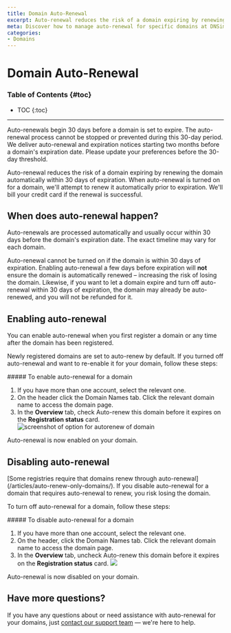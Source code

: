 ```yaml
---
title: Domain Auto-Renewal
excerpt: Auto-renewal reduces the risk of a domain expiring by renewing the domain automatically within 30 days of expiration.
meta: Discover how to manage auto-renewal for specific domains at DNSimple. Ensure your essential domain names remain active without manual intervention.
categories:
- Domains
---
```


# Domain Auto-Renewal

### Table of Contents {#toc}

* TOC
{:toc}

---
<warning>
Auto-renewals begin 30 days before a domain is set to expire. The auto-renewal process cannot be stopped or prevented during this 30-day period. We deliver auto-renewal and expiration notices starting two months before a domain's expiration date. Please update your preferences before the 30-day threshold.
</warning>

Auto-renewal reduces the risk of a domain expiring by renewing the domain automatically within 30 days of expiration. When auto-renewal is turned on for a domain, we'll attempt to renew it automatically prior to expiration. We'll bill your credit card if the renewal is successful.

## When does auto-renewal happen?

Auto-renewals are processed automatically and usually occur within 30 days before the domain's expiration date. The exact timeline may vary for each domain.

Auto-renewal cannot be turned on if the domain is within 30 days of expiration. Enabling auto-renewal a few days before expiration will **not** ensure the domain is automatically renewed – increasing the risk of losing the domain. Likewise, if you want to let a domain expire and turn off auto-renewal within 30 days of expiration, the domain may already be auto-renewed, and you will not be refunded for it.

## Enabling auto-renewal

You can enable auto-renewal when you first register a domain or any time after the domain has been registered.

Newly registered domains are set to auto-renew by default. If you turned off auto-renewal and want to re-enable it for your domain, follow these steps:

<div class="section-steps" markdown="1">
##### To enable auto-renewal for a domain

1. If you have more than one account, select the relevant one.
1. On the header click the <label>Domain Names</label> tab. Click the relevant domain name to access the domain page.
1. In the **Overview** tab, check <label>Auto-renew this domain before it expires</label> on the **Registration status** card.
    ![screenshot of option for autorenew of domain](/files/domain-autorenew.png)

Auto-renewal is now enabled on your domain.
</div>

## Disabling auto-renewal

<warning>
[Some registries require that domains renew through auto-renewal](/articles/auto-renew-only-domains/). If you disable auto-renewal for a domain that requires auto-renewal to renew, you risk losing the domain.
</warning>

To turn off auto-renewal for a domain, follow these steps:

<div class="section-steps" markdown="1">
##### To disable auto-renewal for a domain

1. If you have more than one account, select the relevant one.
1. On the header, click the <label>Domain Names</label> tab. Click the relevant domain name to access the domain page.
1. In the **Overview** tab, uncheck <label>Auto-renew this domain before it expires</label> on the **Registration status** card.
    ![](/files/disable-autorenew.png)

Auto-renewal is now disabled on your domain.
</div>

## Have more questions?

If you have any questions about or need assistance with auto-renewal for your domains, just [contact our support team](https://dnsimple.com/feedback) — we're here to help.
